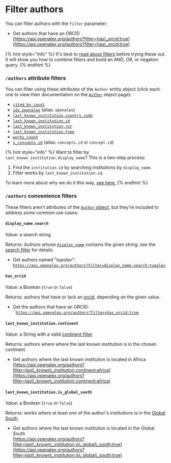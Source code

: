 # Filter authors

You can filter authors with the `filter` parameter:

* Get authors that have an ORCID\
  [https://api.openalex.org/authors?filter=has\_orcid:true](https://api.openalex.org/authors?filter=has\_orcid:true)

{% hint style="info" %}
It's best to [read about filters](../../how-to-use-the-api/get-lists-of-entities/filter-entity-lists.md) before trying these out. It will show you how to combine filters and build an AND, OR, or negation query.
{% endhint %}

### `/authors` attribute filters

You can filter using these attributes of the `Author` entity object (click each one to view their documentation on the [`Author`](author-object.md) object page):

* [`cited_by_count`](author-object.md#cited\_by\_count)
* [`ids.openalex`](author-object.md#ids) (alias: `openalex`)
* [`last_known_institution.country_code`](author-object.md#last\_known\_institution)
* [`last_known_institution.id`](author-object.md#last\_known\_institution)
* [`last_known_institution.ror`](author-object.md#last\_known\_institution)
* [`last_known_institution.type`](author-object.md#last\_known\_institution)
* [`works_count`](author-object.md#works\_count)
* [`x_concepts.id`](author-object.md#x\_concepts) (alias: `concepts.id` or `concept.id`)

{% hint style="info" %}
Want to filter by `last_known_institution.display_name`? This is a two-step process:

1. Find the `institution.id` by searching institutions by `display_name`.
2. Filter works by `last_known_institution.id`.

To learn more about why we do it this way, [see here.](../works/search-works.md#why-cant-i-search-by-name-of-related-entity-author-name-institution-name-etc.)
{% endhint %}

### `/authors` convenience filters

These filters aren't attributes of the [`Author` object](author-object.md), but they're included to address some common use cases:

#### `display_name.search`

Value: a search string

Returns: Authors whose [`display_name`](author-object.md#display\_name) contains the given string; see the [search filter](search-authors.md#search-a-specific-field) for details.

* Get authors named "tupolev":\
  [`https://api.openalex.org/authors?filter=display_name.search:tupolev`](https://api.openalex.org/authors?filter=display\_name.search:tupolev)

#### `has_orcid`

Value: a Boolean (`true` or `false`)

Returns: authors that have or lack an [orcid](author-object.md#orcid), depending on the given value.

* Get the authors that have an ORCID:\
  ``[`https://api.openalex.org/authors?filter=has_orcid:true`](https://api.openalex.org/authors?filter=has\_orcid:true)

#### `last_known_institution.continent`

Value: a String with a valid [continent filter](../geo/continents.md#filter-by-continent)

Returns: authors where where the last known institution is in the chosen continent.

* Get authors where the last known institution is located in Africa\
  [https://api.openalex.org/authors?filter=last\_known\_institution.continent:africa](https://api.openalex.org/authors?filter=last\_known\_institution.continent:africa)

#### `last_known_institution.is_global_south`

Value: a Boolean (`true` or `false`)

Returns: works where at least _one_ of the author's institutions is in the [Global South](../geo/regions.md#global-south).

* Get authors where the last known institution is located in the Global South\
  [https://api.openalex.org/authors?filter=last\_known\_institution.is\_global\_south:true](https://api.openalex.org/authors?filter=last\_known\_institution.is\_global\_south:true)
